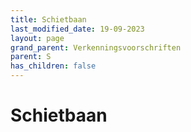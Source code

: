 ```yaml
---
title: Schietbaan
last_modified_date: 19-09-2023
layout: page
grand_parent: Verkenningsvoorschriften
parent: S
has_children: false
---
```


Schietbaan
==========


